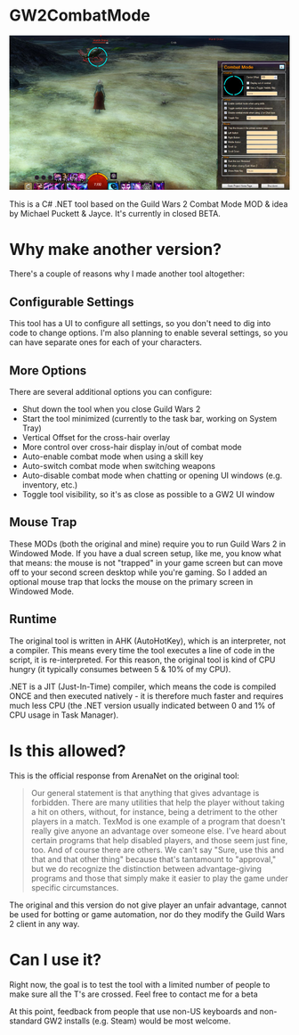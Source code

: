 GW2CombatMode
=============

![Screenshot](https://github.com/eru-iluvatar/GW2CombatMode/blob/master/screenshot.jpg?raw=true)

This is a C# .NET tool based on the Guild Wars 2 Combat Mode MOD & idea by Michael Puckett & Jayce. It's currently in closed BETA.

Why make another version?
=========================

There's a couple of reasons why I made another tool altogether:

Configurable Settings
---------------------
This tool has a UI to configure all settings, so you don't need to dig into code to change options. 
I'm also planning to enable several settings, so you can have separate ones for each of your characters.

More Options
------------
There are several additional options you can configure:

*  Shut down the tool when you close Guild Wars 2
*  Start the tool minimized (currently to the task bar, working on System Tray)
*  Vertical Offset for the cross-hair overlay
*  More control over cross-hair display in/out of combat mode
*  Auto-enable combat mode when using a skill key
*  Auto-switch combat mode when switching weapons
*  Auto-disable combat mode when chatting or opening UI windows (e.g. inventory, etc.)
*  Toggle tool visibility, so it's as close as possible to a GW2 UI window

Mouse Trap
----------
These MODs (both the original and mine) require you to run Guild Wars 2 in Windowed Mode. If you have a dual screen setup, like me, you know what that means: the mouse is not "trapped" in your game screen but can move off to your second screen desktop while you're gaming. 
So I added an optional mouse trap that locks the mouse on the primary screen in Windowed Mode.  


Runtime
-------
The original tool is written in AHK (AutoHotKey), which is an interpreter, not a compiler. 
This means every time the tool executes a line of code in the script, it is re-interpreted. 
For this reason, the original tool is kind of CPU hungry (it typically consumes between 5 & 10% of my CPU).

.NET is a JIT (Just-In-Time) compiler, which means the code is compiled ONCE and then executed natively - it is therefore much faster and requires much less CPU (the .NET version usually indicated between 0 and 1% of CPU usage in Task Manager).    


Is this allowed?
================

This is the official response from ArenaNet on the original tool:

> Our general statement is that anything that gives advantage is forbidden. 
> There are many utilities that help the player without taking a hit on others, without, for instance, being a detriment to the other players in a match. 
> TexMod is one example of a program that doesn't really give anyone an advantage over someone else. I've heard about certain programs that help disabled players, and those seem just fine, too. 
> And of course there are others. We can't say "Sure, use this and that and that other thing" because that's tantamount to "approval," but we do recognize the distinction between advantage-giving programs and those that simply make it easier to play the game under specific circumstances.   

The original and this version do not give player an unfair advantage, cannot be used for botting or game automation, nor do they modify the Guild Wars 2 client in any way.

Can I use it?
=============

Right now, the goal is to test the tool with a limited number of people to make sure all the T's are crossed. Feel free to contact me for a beta 

At this point, feedback from people that use non-US keyboards and non-standard GW2 installs (e.g. Steam) would be most welcome.

   